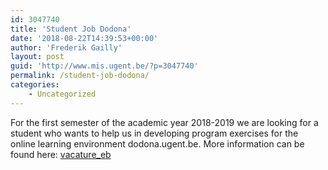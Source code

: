 ```yaml
---
id: 3047740
title: 'Student Job Dodona'
date: '2018-08-22T14:39:53+00:00'
author: 'Frederik Gailly'
layout: post
guid: 'http://www.mis.ugent.be/?p=3047740'
permalink: /student-job-dodona/
categories:
    - Uncategorized
---
```


For the first semester of the academic year 2018-2019 we are looking for a student who wants to help us in developing program exercises for the online learning environment dodona.ugent.be. More information can be found here: [vacature\_eb](http://www.mis.ugent.be/wp-content/uploads/2018/08/vacature_eb.pdf)